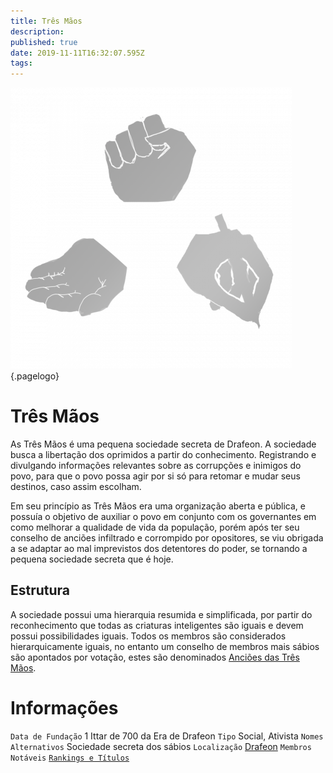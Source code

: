 ```yaml
---
title: Três Mãos
description: 
published: true
date: 2019-11-11T16:32:07.595Z
tags: 
---
```


<!-- SUBTITLE: Visão geral sobre Três Mãos -->
![539 Ebbaa 68 Ecff 62304469 A 03 Ed 653 A 0](/uploads/simbolos/539-ebbaa-68-ecff-62304469-a-03-ed-653-a-0.png "539 Ebbaa 68 Ecff 62304469 A 03 Ed 653 A 0"){.pagelogo}
# Três Mãos
As Três Mãos é uma pequena sociedade secreta de Drafeon. A sociedade busca a libertação dos oprimidos a partir do conhecimento. Registrando e divulgando informações relevantes sobre as corrupções e inimigos do povo, para que o povo possa agir por si só para retomar e mudar seus destinos, caso assim escolham.

Em seu princípio as Três Mãos era uma organização aberta e pública, e possuía o objetivo de auxiliar o povo em conjunto com os governantes em como melhorar a qualidade de vida da população, porém após ter seu conselho de anciões infiltrado e corrompido por opositores, se viu obrigada a se adaptar ao mal imprevistos dos detentores do poder, se tornando a pequena sociedade secreta que é hoje.

## Estrutura
A sociedade possui uma hierarquia resumida e simplificada, por partir do reconhecimento que todas as criaturas inteligentes são iguais e devem possui possibilidades iguais. Todos os membros são considerados hierarquicamente iguais, no entanto um conselho de membros mais sábios são apontados por votação, estes são denominados [Anciões das Três Mãos]().

# Informações
`Data de Fundação` 1 Ittar de 700 da Era de Drafeon
`Tipo` Social, Ativista
`Nomes Alternativos` Sociedade secreta dos sábios
`Localização` [Drafeon](http://localhost/lugares/plano-material/drafeon#drafeon)
`Membros Notáveis`
[`Rankings e Títulos`](http://localhost/rankings-e-titulos#tres-maos)

